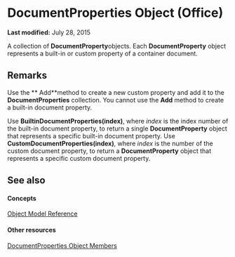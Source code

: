 
# DocumentProperties Object (Office)

 **Last modified:** July 28, 2015

A collection of  **DocumentProperty**objects. Each  **DocumentProperty** object represents a built-in or custom property of a container document.

## Remarks

Use the ** Add**method to create a new custom property and add it to the  **DocumentProperties** collection. You cannot use the **Add** method to create a built-in document property.

Use  **BuiltinDocumentProperties(index)**, where  _index_ is the index number of the built-in document property, to return a single **DocumentProperty** object that represents a specific built-in document property. Use **CustomDocumentProperties(index)**, where  _index_ is the number of the custom document property, to return a **DocumentProperty** object that represents a specific custom document property.


## See also


#### Concepts


 [Object Model Reference](499c789a-aba2-0fad-649a-0ea964cd3b5e.md)
#### Other resources


 [DocumentProperties Object Members](bb388713-3029-796e-3328-6193eb14d1bf.md)
